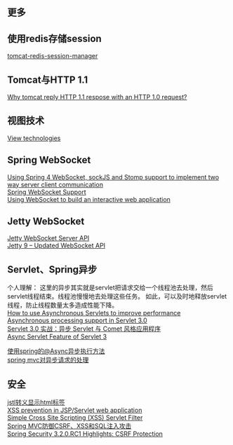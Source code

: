 更多
---

## 使用redis存储session
[tomcat-redis-session-manager](https://github.com/jcoleman/tomcat-redis-session-manager)  

## Tomcat与HTTP 1.1
[Why tomcat reply HTTP 1.1 respose with an HTTP 1.0 request?](http://stackoverflow.com/questions/19461312/why-tomcat-reply-http-1-1-respose-with-an-http-1-0-request)  

## 视图技术
[View technologies](http://docs.spring.io/spring/docs/3.0.x/spring-framework-reference/html/view.html)  

## Spring WebSocket
[Using Spring 4 WebSocket, sockJS and Stomp support to implement two way server client communication](https://raymondhlee.wordpress.com/2014/01/19/using-spring-4-websocket-sockjs-and-stomp-support-to-implement-two-way-server-client-communication/)  
[Spring WebSocket Support](http://docs.spring.io/spring/docs/current/spring-framework-reference/html/websocket.html)  
[Using WebSocket to build an interactive web application](https://spring.io/guides/gs/messaging-stomp-websocket/)

## Jetty WebSocket
[Jetty WebSocket Server API](http://www.eclipse.org/jetty/documentation/current/jetty-websocket-server-api.html)  
[Jetty 9 – Updated WebSocket API](https://webtide.com/jetty-9-updated-websocket-api/)  

## Servlet、Spring异步
个人理解： 这里的异步其实就是servlet把请求交给一个线程池去处理，然后servlet线程结束。线程池慢慢地去处理这些任务。
如此，可以及时地释放servlet线程，防止线程数量太多造成性能下降。  
[How to use Asynchronous Servlets to improve performance](https://plumbr.eu/blog/java/how-to-use-asynchronous-servlets-to-improve-performance)  
[Asynchronous processing support in Servlet 3.0](http://www.javaworld.com/article/2077995/java-concurrency/asynchronous-processing-support-in-servlet-3-0.html)  
[Servlet 3.0 实战：异步 Servlet 与 Comet 风格应用程序](http://www.ibm.com/developerworks/cn/java/j-lo-comet/index.html)  
[Async Servlet Feature of Servlet 3](http://www.javacodegeeks.com/2013/08/async-servlet-feature-of-servlet-3.html)

[使用spring的@Async异步执行方法](http://www.cnblogs.com/yangzhilong/p/3725071.html)  
[spring mvc对异步请求的处理](http://www.cnblogs.com/yangzhilong/p/3725128.html)  

## 安全
[jstl转义显示html标签](http://blog.csdn.net/stone5751/article/details/6579728)  
[XSS prevention in JSP/Servlet web application](http://stackoverflow.com/questions/2658922/xss-prevention-in-jsp-servlet-web-application)  
[Simple Cross Site Scripting (XSS) Servlet Filter](http://greatwebguy.com/programming/java/simple-cross-site-scripting-xss-servlet-filter/)  
[Spring MVC防御CSRF、XSS和SQL注入攻击](http://www.cnblogs.com/Mainz/archive/2012/11/01/2749874.html)  
[Spring Security 3.2.0.RC1 Highlights: CSRF Protection](http://spring.io/blog/2013/08/21/spring-security-3-2-0-rc1-highlights-csrf-protection/)  
